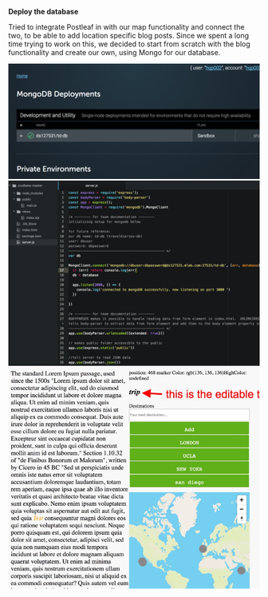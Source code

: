 **Deploy the database**

Tried to integrate Postleaf in with our map functionality and connect the two, to be able to add location specific blog posts. Since we spent a long time trying to work on this, we decided to start from scratch with the blog functionality and create our own, using Mongo for our database.

![Zhiyu](/images/milestone9-1.png)
![Zhiyu](/images/milestone9-2.png)
![Devon](/images/blogmapm9.jpg)

